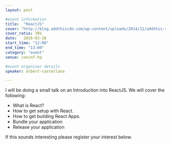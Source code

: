 ```yaml
---
layout: post

#event information
title:  "ReactJS"
cover: "http://blog.addthiscdn.com/wp-content/uploads/2014/11/addthis-react-flux-javascript-scaling.png"
cover_ratio: 38%
date:   2016-03-28
start_time: "12:00"
end_time: "13:00"
category: "event"
venue: coeinf-hq

#event organiser details
speaker: albert-castellana

---
```


I will be doing a small talk on an Introduction into ReactJS. We will cover the following:

- What is React?
- How to get setup with React.
- How to get building React Apps.
- Bundle your application
- Release your application

If this sounds interesting please register your interest below.
